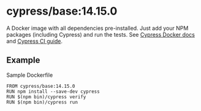 <!-- WARNING: this file was autogenerated by generate-base-image.js -->
# cypress/base:14.15.0

A Docker image with all dependencies pre-installed.
Just add your NPM packages (including Cypress) and run the tests.
See [Cypress Docker docs](https://on.cypress.io/docker) and
[Cypress CI guide](https://on.cypress.io/ci).

## Example

Sample Dockerfile

```
FROM cypress/base:14.15.0
RUN npm install --save-dev cypress
RUN $(npm bin)/cypress verify
RUN $(npm bin)/cypress run
```
